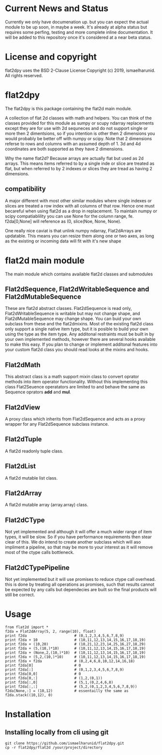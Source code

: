 # Current News and Status

Currently we only have documenation up.  but you can expect the actual module to be up soon, in maybe a week.  It's already at alpha status but requires some perfing, testing and more complete inline documentation.  It will be added to this repository once it's considered at a near beta status.

# License and copyright

flat2dpy uses the BSD 2-Clause License
Copyright (c) 2019, ismaelharunid.  All rights reserved.

# flat2dpy

The flat2dpy is this package containing the flat2d main module.

A collection of flat 2d classes with math and helpers.  You can think of the classes provided for this module as sumpy or scupy ndarray replacements except they are for use with 2d sequneces and do not support single or more then 2 dimentsions, so if you intention is other then 2 dimensions you would probably be better off with numpy or scipy.  Note that 2 dimensions referse to rows and columns with an assumed depth of 1.  3d and 4d coordinates are both supported as they have 2 dimensions.

Why the name flat2d?  Because arrays are actually flat but used as 2d arrays.  This means items referred to by a single inde or slice are treated as flat, but when referred to by 2 indexes or slices they are tread as having 2 dimensions.  

## compatibility

A major different with most other similar modules where single indexes or slices are treated a row index with all columns of that row.  Hence one must becareful when using flat2d as a drop in replacement.  To maintain numpy or scipy compatiablility you can use None for the column range, fe. f2da[0,None] will reference as (0, slice(Noe, None, None).

One really nice caviat is that unlink numpy ndarray, Flat2dArrays are updatable.  This means you can resize them along one or two axes, as long as the existing or incoming data will fit with it's new shape

# flat2d main module

The main module which contains available flat2d classes and submodules

## Flat2dSequence, Flat2dWritableSequence and Flat2dMutableSequence

These are flat2d abstract classes.  Flat2dSequence is read only, Flat2dWritableSequence is writable but may not change shape, and Flat2dMutableSequence may change shape.  You can buid your own subclass from these and the flat2dmixins.  Most of the existing flat2d class only support a single native item type, but it is posible to build your own using the <object> type as the item type.  Any additonal restraints must be built in by your own implemented methods, however there are several hooks available to make this easy.  If you plan to change or implement additonal features into your custom flat2d class you should read looks at the mixins and hooks.

## Flat2dMath

This abstract class is a math support mixin class to convert oprator methods into item operator functionality.  Without this implementing this class Flat2Seuence operatators are limited to and behave the same as Sequence oprators __add__ and __mul__.

## Flat2dView

A proxy class which inherits from Flat2dSequence and acts as a proxy wrapper for any Flat2dSequence subclass instance.

## Flat2dTuple

A flat2d readonly tuple class.

## Flat2dList

A flat2d mutable list class.

## Flat2dArray

A flat2d mutable array (array.array) class.

## Flat2dCType

Not yet implemented and although it will offer a much wider range of item types, it will be slow.  So if you have performance requirements then stear clear of this.  We do intend to create another subclass which will aso impliment a pipeline, so that may be more to your interest as it will remove most of the ctype calls bottleneck.

## Flat2dCTypePipeline

Not yet implemented but it will use promises to reduce ctype call overhead.  this is done by treating all operations as promises, such that results cannot be expected by any calls but dependecies are built so the final products will still be correct.  

# Usage

    from flat2d import *
    f2da = Flat2dArray(5, 2, range(10), float)
    print f2da                      # (0,1,2,3,4,5,6,7,8,9)
    print f2da + 10                 # (10,11,12,13,14,15,16,17,18,19)
    print f2da + (10,20)            # (10,21,12,23,14,25,16,27,18,29)
    print f2da + (5,(10,)*10)       # (10,11,12,13,14,15,16,17,18,19)
    print f2da + (None,2,(10,)*10)  # (10,11,12,13,14,15,16,17,18,19)
    print f2da + (5,2,(10,)*10)     # (10,11,12,13,14,15,16,17,18,19)
    print f2da + f2da               # (0,2,4,6,8,10,12,14,16,18)
    print f2da[0]                   # 0
    print f2da[:]                   # (0,1,2,3,4,5,6,7,8,9)
    print f2da[0,0]                 # 0
    print f2da[0,:]                 # (1,2,(0,1))
    print f2da[:,0]                 # (5,1,(0,2,4,6,8)
    print f2da[:,:]                 # (5,2,(0,1,2,3,4,5,6,7,8,9))
    f2da[None,:] = (10,12)          # essentailly the same as f2da.stack((10,12), 0)

# Installation

## Installing locally from cli using git

    git clone https://github.com/ismaelharunid/flat2dpy.git
    cp -r flat2dpy/flat2d /your/project/directory

